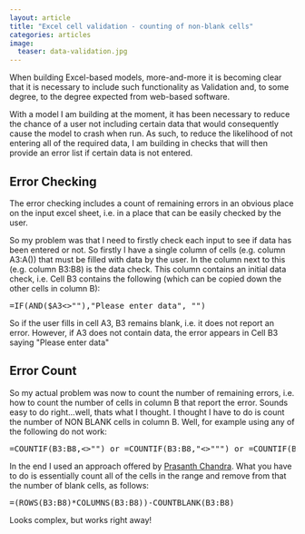 ```yaml
---
layout: article
title: "Excel cell validation - counting of non-blank cells"
categories: articles
image:
  teaser: data-validation.jpg
---
```


When building Excel-based models, more-and-more it is becoming clear that it is necessary to include such functionality as Validation and, to some degree, to the degree expected from web-based software.

With a model I am building at the moment, it has been necessary to reduce the chance of a user not including certain data that would consequently cause the model to crash when run.  As such, to reduce the likelihood of not entering all of the required data, I am building in checks that will then provide an error list if certain data is not entered.

## Error Checking

The error checking includes a count of remaining errors in an obvious place on the input excel sheet, i.e. in a place that can be easily checked by the user.

So my problem was that I need to firstly check each input to see if data has been entered or not.  So firstly I have a single column of cells (e.g. column A3:A()) that must be filled with data by the user.  In the column next to this (e.g. column B3:B8) is the data check.  This column contains an initial data check, i.e. Cell B3 contains the following (which can be copied down the other cells in column B):

<pre>=IF(AND($A3<>""),"Please enter data", "")</pre>

So if the user fills in cell A3, B3 remains blank, i.e. it does not report an error.  However, if A3 does not contain data, the error appears in Cell B3 saying "Please enter data"

## Error Count

So my actual problem was now to count the number of remaining errors, i.e. how to count the number of cells in column B that report the error.  Sounds easy to do right...well, thats what I thought.  I thought I have to do is count the number of NON BLANK cells in column B.  Well, for example using any of the following do not work:

<pre>=COUNTIF(B3:B8,<>"") or =COUNTIF(B3:B8,"<>""") or =COUNTIF(B3:B8,"<>")</pre>

In the end I used an approach offered by [Prasanth Chandra](http://pcsplace.com/tips-n-tricks/how-to-count-blank-and-non-blank-cells-in-ms-excel/).  What you have to do is essentially count all of the cells in the range and remove from that the number of blank cells, as follows:

<pre>=(ROWS(B3:B8)*COLUMNS(B3:B8))-COUNTBLANK(B3:B8)</pre>

Looks complex, but works right away!
